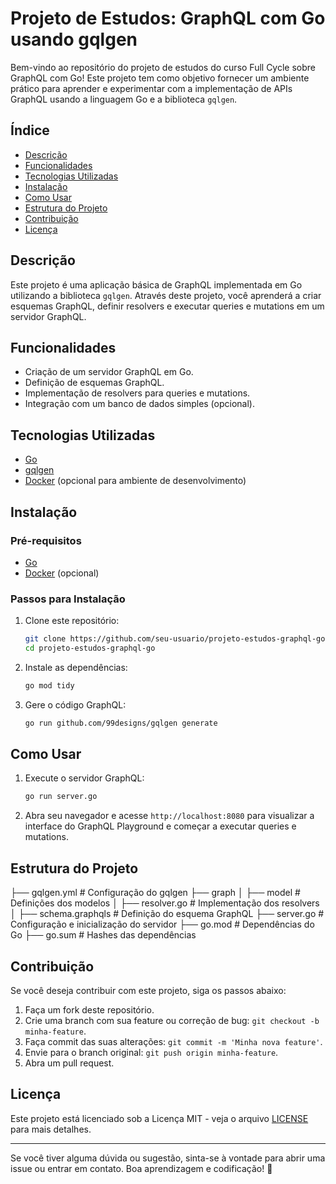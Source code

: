 # Projeto de Estudos: GraphQL com Go usando gqlgen

Bem-vindo ao repositório do projeto de estudos do curso Full Cycle sobre GraphQL com Go! Este projeto tem como objetivo fornecer um ambiente prático para aprender e experimentar com a implementação de APIs GraphQL usando a linguagem Go e a biblioteca `gqlgen`.

## Índice

- [Descrição](#descrição)
- [Funcionalidades](#funcionalidades)
- [Tecnologias Utilizadas](#tecnologias-utilizadas)
- [Instalação](#instalação)
- [Como Usar](#como-usar)
- [Estrutura do Projeto](#estrutura-do-projeto)
- [Contribuição](#contribuição)
- [Licença](#licença)

## Descrição

Este projeto é uma aplicação básica de GraphQL implementada em Go utilizando a biblioteca `gqlgen`. Através deste projeto, você aprenderá a criar esquemas GraphQL, definir resolvers e executar queries e mutations em um servidor GraphQL.

## Funcionalidades

- Criação de um servidor GraphQL em Go.
- Definição de esquemas GraphQL.
- Implementação de resolvers para queries e mutations.
- Integração com um banco de dados simples (opcional).

## Tecnologias Utilizadas

- [Go](https://golang.org/)
- [gqlgen](https://github.com/99designs/gqlgen)
- [Docker](https://www.docker.com/) (opcional para ambiente de desenvolvimento)

## Instalação

### Pré-requisitos

- [Go](https://golang.org/dl/)
- [Docker](https://www.docker.com/) (opcional)

### Passos para Instalação

1. Clone este repositório:

    ```sh
    git clone https://github.com/seu-usuario/projeto-estudos-graphql-go.git
    cd projeto-estudos-graphql-go
    ```

2. Instale as dependências:

    ```sh
    go mod tidy
    ```

3. Gere o código GraphQL:

    ```sh
    go run github.com/99designs/gqlgen generate
    ```

## Como Usar

1. Execute o servidor GraphQL:

    ```sh
    go run server.go
    ```

2. Abra seu navegador e acesse `http://localhost:8080` para visualizar a interface do GraphQL Playground e começar a executar queries e mutations.

## Estrutura do Projeto

├── gqlgen.yml # Configuração do gqlgen
├── graph
│ ├── model # Definições dos modelos
│ ├── resolver.go # Implementação dos resolvers
│ ├── schema.graphqls # Definição do esquema GraphQL
├── server.go # Configuração e inicialização do servidor
├── go.mod # Dependências do Go
├── go.sum # Hashes das dependências


## Contribuição

Se você deseja contribuir com este projeto, siga os passos abaixo:

1. Faça um fork deste repositório.
2. Crie uma branch com sua feature ou correção de bug: `git checkout -b minha-feature`.
3. Faça commit das suas alterações: `git commit -m 'Minha nova feature'`.
4. Envie para o branch original: `git push origin minha-feature`.
5. Abra um pull request.

## Licença

Este projeto está licenciado sob a Licença MIT - veja o arquivo [LICENSE](LICENSE) para mais detalhes.

---

Se você tiver alguma dúvida ou sugestão, sinta-se à vontade para abrir uma issue ou entrar em contato. Boa aprendizagem e codificação! 🚀
